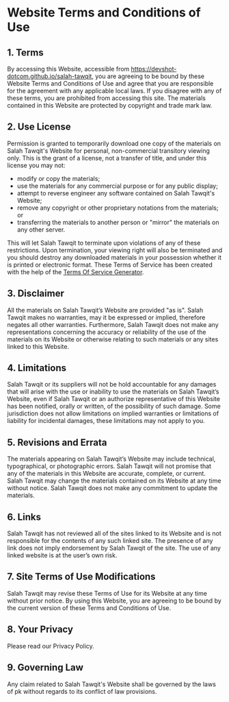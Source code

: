 # Website Terms and Conditions of Use

## 1\. Terms

By accessing this Website, accessible from https://devshot-dotcom.github.io/salah-tawqit, you are agreeing to be bound by these Website Terms and Conditions of Use and agree that you are responsible for the agreement with any applicable local laws. If you disagree with any of these terms, you are prohibited from accessing this site. The materials contained in this Website are protected by copyright and trade mark law.

## 2\. Use License

Permission is granted to temporarily download one copy of the materials on Salah Tawqit's Website for personal, non-commercial transitory viewing only. This is the grant of a license, not a transfer of title, and under this license you may not:

- modify or copy the materials;
- use the materials for any commercial purpose or for any public display;
- attempt to reverse engineer any software contained on Salah Tawqit's Website;
- remove any copyright or other proprietary notations from the materials; or
- transferring the materials to another person or "mirror" the materials on any other server.

This will let Salah Tawqit to terminate upon violations of any of these restrictions. Upon termination, your viewing right will also be terminated and you should destroy any downloaded materials in your possession whether it is printed or electronic format. These Terms of Service has been created with the help of the [Terms Of Service Generator](https://www.termsofservicegenerator.net).

## 3\. Disclaimer

All the materials on Salah Tawqit’s Website are provided "as is". Salah Tawqit makes no warranties, may it be expressed or implied, therefore negates all other warranties. Furthermore, Salah Tawqit does not make any representations concerning the accuracy or reliability of the use of the materials on its Website or otherwise relating to such materials or any sites linked to this Website.

## 4\. Limitations

Salah Tawqit or its suppliers will not be hold accountable for any damages that will arise with the use or inability to use the materials on Salah Tawqit’s Website, even if Salah Tawqit or an authorize representative of this Website has been notified, orally or written, of the possibility of such damage. Some jurisdiction does not allow limitations on implied warranties or limitations of liability for incidental damages, these limitations may not apply to you.

## 5\. Revisions and Errata

The materials appearing on Salah Tawqit’s Website may include technical, typographical, or photographic errors. Salah Tawqit will not promise that any of the materials in this Website are accurate, complete, or current. Salah Tawqit may change the materials contained on its Website at any time without notice. Salah Tawqit does not make any commitment to update the materials.

## 6\. Links

Salah Tawqit has not reviewed all of the sites linked to its Website and is not responsible for the contents of any such linked site. The presence of any link does not imply endorsement by Salah Tawqit of the site. The use of any linked website is at the user’s own risk.

## 7\. Site Terms of Use Modifications

Salah Tawqit may revise these Terms of Use for its Website at any time without prior notice. By using this Website, you are agreeing to be bound by the current version of these Terms and Conditions of Use.

## 8\. Your Privacy

Please read our Privacy Policy.

## 9\. Governing Law

Any claim related to Salah Tawqit's Website shall be governed by the laws of pk without regards to its conflict of law provisions.

